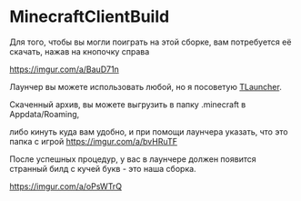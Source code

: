 # MinecraftClientBuild

Для того, чтобы вы могли поиграть на этой сборке, вам потребуется её скачать, нажав на кнопочку справа

https://imgur.com/a/BauD71n

Лаунчер вы можете использовать любой, но я посоветую [TLauncher](https://tlauncher.org/en/).

Скаченный архив, вы можете выгрузить в папку .minecraft в Appdata/Roaming, 

либо кинуть куда вам удобно, и при помощи лаунчера указать, что это папка с игрой
https://imgur.com/a/bvHRuTF

После успешных процедур, у вас в лаунчере должен появится странный билд с кучей букв - это наша сборка.

https://imgur.com/a/oPsWTrQ
